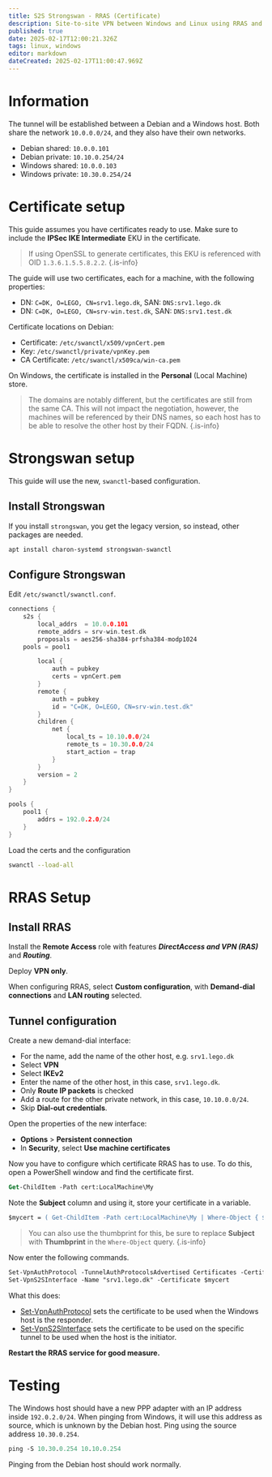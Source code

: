 ```yaml
---
title: S2S Strongswan - RRAS (Certificate)
description: Site-to-site VPN between Windows and Linux using RRAS and Strongswan
published: true
date: 2025-02-17T12:00:21.326Z
tags: linux, windows
editor: markdown
dateCreated: 2025-02-17T11:00:47.969Z
---
```


# Information

The tunnel will be established between a Debian and a Windows host. Both share the network `10.0.0.0/24`, and they also have their own networks.

 - Debian shared: `10.0.0.101`
 - Debian private: `10.10.0.254/24`
 - Windows shared: `10.0.0.103`
 - Windows private: `10.30.0.254/24`

# Certificate setup

This guide assumes you have certificates ready to use. Make sure to include the **IPSec IKE Intermediate** EKU in the certificate.

> If using OpenSSL to generate certificates, this EKU is referenced with OID `1.3.6.1.5.5.8.2.2`.
{.is-info}

The guide will use two certificates, each for a machine, with the following properties:

 - DN: `C=DK, O=LEGO, CN=srv1.lego.dk`, SAN: `DNS:srv1.lego.dk`
 - DN: `C=DK, O=LEGO, CN=srv-win.test.dk`, SAN: `DNS:srv1.test.dk`
 
Certificate locations on Debian:
 - Certificate: `/etc/swanctl/x509/vpnCert.pem`
 - Key: `/etc/swanctl/private/vpnKey.pem`
 - CA Certificate: `/etc/swanctl/x509ca/win-ca.pem`

On Windows, the certificate is installed in the **Personal** (Local Machine) store.
 
> The domains are notably different, but the certificates are still from the same CA. This will not impact the negotiation, however, the machines will be referenced by their DNS names, so each host has to be able to resolve the other host by their FQDN.
{.is-info}

# Strongswan setup

This guide will use the new, `swanctl`-based configuration.

## Install Strongswan

If you install `strongswan`, you get the legacy version, so instead, other packages are needed.

```bash
apt install charon-systemd strongswan-swanctl
```

## Configure Strongswan

Edit `/etc/swanctl/swanctl.conf`.

```c
connections {
	s2s {
		local_addrs  = 10.0.0.101
		remote_addrs = srv-win.test.dk
		proposals = aes256-sha384-prfsha384-modp1024
    pools = pool1

		local {
			auth = pubkey
			certs = vpnCert.pem
		}
		remote {
			auth = pubkey
			id = "C=DK, O=LEGO, CN=srv-win.test.dk"
		}
		children {
			net {
				local_ts = 10.10.0.0/24
				remote_ts = 10.30.0.0/24
				start_action = trap
			}
		}
		version = 2
	}
}

pools {
	pool1 {
		addrs = 192.0.2.0/24
	}
}
```

Load the certs and the configuration

```bash
swanctl --load-all
```

# RRAS Setup

## Install RRAS

Install the **Remote Access** role with features ***DirectAccess and VPN (RAS)*** and ***Routing***.

Deploy **VPN only**.

When configuring RRAS, select **Custom configuration**, with **Demand-dial connections** and **LAN routing** selected.

## Tunnel configuration

Create a new demand-dial interface:

 - For the name, add the name of the other host, e.g. `srv1.lego.dk`
 - Select **VPN**
 - Select **IKEv2**
 - Enter the name of the other host, in this case, `srv1.lego.dk`.
 - Only **Route IP packets** is checked
 - Add a route for the other private network, in this case, `10.10.0.0/24`.
 - Skip **Dial-out credentials**.

Open the properties of the new interface:

 - **Options** > **Persistent connection**
 - In **Security**, select **Use machine certificates**

Now you have to configure which certificate RRAS has to use. To do this, open a PowerShell window and find the certificate first.

```ps
Get-ChildItem -Path cert:LocalMachine\My
```

Note the **Subject** column and using it, store your certificate in a variable.

```ps
$mycert = ( Get-ChildItem -Path cert:LocalMachine\My | Where-Object { $_.Subject -Like "CN=srv-win.test.dk, O=LEGO, C=DK" } )
```

> You can also use the thumbprint for this, be sure to replace **Subject** with **Thumbprint** in the `Where-Object` query.
{.is-info}

Now enter the following commands.

```ps
Set-VpnAuthProtocol -TunnelAuthProtocolsAdvertised Certificates -CertificateAdvertised $mycert
Set-VpnS2SInterface -Name "srv1.lego.dk" -Certificate $mycert
```

What this does:

 - [Set-VpnAuthProtocol](https://learn.microsoft.com/en-us/powershell/module/remoteaccess/set-vpnauthprotocol?view=windowsserver2025-ps) sets the certificate to be used when the Windows host is the responder.
 - [Set-VpnS2SInterface](https://learn.microsoft.com/en-us/powershell/module/remoteaccess/set-vpns2sinterface?view=windowsserver2025-ps) sets the certificate to be used on the specific tunnel to be used when the host is the initiator.

**Restart the RRAS service for good measure.**

# Testing

The Windows host should have a new PPP adapter with an IP address inside `192.0.2.0/24`. When pinging from Windows, it will use this address as source, which is unknown by the Debian host. Ping using the source address `10.30.0.254`.

```ps
ping -S 10.30.0.254 10.10.0.254
```

Pinging from the Debian host should work normally.